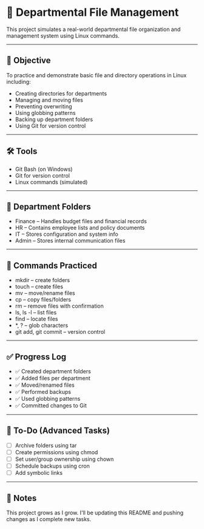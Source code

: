 # 📁 Departmental File Management 

This project simulates a real-world departmental file organization and management system using Linux commands.

---

## 🎯 Objective

To practice and demonstrate basic file and directory operations in Linux including:

- Creating directories for departments
- Managing and moving files
- Preventing overwriting
- Using globbing patterns
- Backing up department folders
- Using Git for version control

---

## 🛠 Tools

- Git Bash (on Windows)
- Git for version control
- Linux commands (simulated)

---

## 📂 Department Folders

- Finance – Handles budget files and financial records
- HR – Contains employee lists and policy documents
- IT – Stores configuration and system info
- Admin – Stores internal communication files

---

## 🧪 Commands Practiced

- mkdir – create folders
- touch – create files
- mv – move/rename files
- cp – copy files/folders
- rm – remove files with confirmation
- ls, ls -l – list files
- find – locate files
- *, ? – glob characters
- git add, git commit – version control

---

## ✅ Progress Log

- ✅ Created department folders
- ✅ Added files per department
- ✅ Moved/renamed files
- ✅ Performed backups
- ✅ Used globbing patterns
- ✅ Committed changes to Git

---

## 🚀 To-Do (Advanced Tasks)

- [ ] Archive folders using tar
- [ ] Create permissions using chmod
- [ ] Set user/group ownership using chown
- [ ] Schedule backups using cron
- [ ] Add symbolic links

---

## 🧠 Notes

This project grows as I grow.
I'll be updating this README and pushing changes as I complete new tasks.
